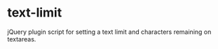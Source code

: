 text-limit
==========

jQuery plugin script for setting a text limit and characters remaining on textareas.